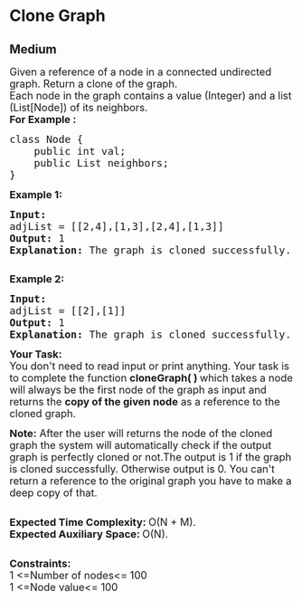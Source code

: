 # Clone Graph
## Medium
<div class="problems_problem_content__Xm_eO"><p><span style="font-size:18px">Given a reference of a node in a connected&nbsp;undirected graph. Return a clone&nbsp;of the graph.<br>
Each node in the graph contains a value (Integer) and a list (List[Node]) of its neighbors.<br>
<strong>For Example :&nbsp; &nbsp;&nbsp;</strong></span></p>

<pre><span style="font-size:18px">class Node {
    public int val;
    public List neighbors;
}</span></pre>

<p><span style="font-size:18px"><strong>Example 1:</strong></span></p>

<pre><span style="font-size:18px"><strong>Input:
</strong>adjList = [[2,4],[1,3],[2,4],[1,3]]
<strong>Output: </strong>1
<strong>Explanation: </strong>The graph is cloned successfully.
</span>
</pre>

<p><span style="font-size:18px"><strong>Example 2:</strong></span></p>

<pre><span style="font-size:18px"><strong>Input:
</strong>adjList = [[2],[1]]
<strong>Output: </strong>1
<strong>Explanation: </strong>The graph is cloned successfully.</span></pre>

<p><span style="font-size:18px"><strong>Your Task:</strong><br>
You don't need to read input or print anything. Your task is to complete the function <strong>cloneGraph( )&nbsp;</strong>which takes a&nbsp;node will always be the first node of the graph</span><span style="font-size:18px"> as input and returns the&nbsp;<strong>copy of the given node</strong>&nbsp;as a reference to the cloned graph.</span></p>

<p><span style="font-size:18px"><strong>Note:</strong>&nbsp;After the user will returns the node of the cloned graph the system will automatically check if&nbsp;the output graph is perfectly cloned or not.The output is 1 if the graph is cloned successfully. Otherwise output is 0. You can't return a reference to the original graph you have to make a deep copy of that.</span></p>

<p><br>
<span style="font-size:18px"><strong>Expected Time Complexity:&nbsp;</strong>O(N + M).<br>
<strong>Expected Auxiliary Space:&nbsp;</strong>O(N).</span></p>

<p><br>
<span style="font-size:18px"><strong>Constraints:</strong><br>
1 &lt;=Number of nodes&lt;= 100<br>
1 &lt;=Node value&lt;= 100</span><br>
&nbsp;</p>
</div>